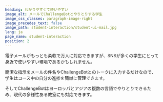 ```yaml
---
heading: わかりやすくて使いやすい
image_alt: メールでChallengeBotとやりとりする学生
image_css_classes: paragraph-image-right
image_precedes_text: false
image_path: student-interaction/student-ui-mail.jpg
lang: ja
page_name: student-interaction
position: 2
---
```


電子メールがもっとも柔軟で万人に対応できますが、SNSが多くの学生にとって身近で使いやすい環境であるかもしれません。

簡潔な指示をメールの件名やChallengeBotとのトークに入力するだけなので、学生はコース中の自分の進捗を簡単に管理できます。

そしてChallengeBotはヨーロッパとアジアの複数の言語でやりとりできるため、現代の多様性ある教室にも対応できます。
